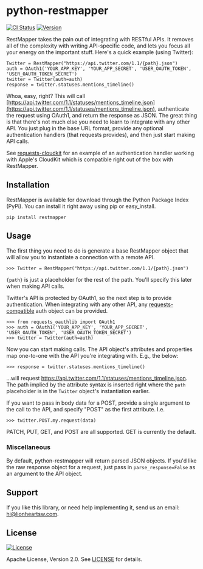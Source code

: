 # python-restmapper

[![CI Status][ci-badge]][travis-repo-url]
[![Version][version-badge]][pypi-url]

RestMapper takes the pain out of integrating with RESTful APIs. It removes all of the complexity with writing API-specific code, and lets you focus all your energy on the important stuff. Here's a quick example (using Twitter):

```pycon
Twitter = RestMapper("https://api.twitter.com/1.1/{path}.json")
auth = OAuth1('YOUR_APP_KEY', 'YOUR_APP_SECRET', 'USER_OAUTH_TOKEN', 'USER_OAUTH_TOKEN_SECRET')
twitter = Twitter(auth=auth)
response = twitter.statuses.mentions_timeline()
```

Whoa, easy, right? This will call [https://api.twitter.com/1.1/statuses/mentions_timeline.json](https://api.twitter.com/1.1/statuses/mentions_timeline.json), authenticate the request using OAuth1, and return the response as JSON. The great thing is that there's not much else you need to learn to integrate with any other API. You just plug in the base URL format, provide any optional authentication handlers (that requests provides), and then just start making API calls.

See [requests-cloudkit](https://github.com/lionheart/requests-cloudkit) for an example of an authentication handler working with Apple's CloudKit which is compatible right out of the box with RestMapper.

## Installation

RestMapper is available for download through the Python Package Index (PyPi). You can install it right away using pip or easy_install.

```
pip install restmapper
```

## Usage

The first thing you need to do is generate a base RestMapper object that will allow you to instantiate a connection with a remote API.

```pycon
>>> Twitter = RestMapper("https://api.twitter.com/1.1/{path}.json")
```

`{path}` is just a placeholder for the rest of the path. You'll specify this later when making API calls.

Twitter's API is protected by OAuth1, so the next step is to provide authentication. When integrating with any other API, any [requests-compatible](http://docs.python-requests.org/en/latest/user/authentication/) auth object can be provided.

```pycon
>>> from requests_oauthlib import OAuth1
>>> auth = OAuth1('YOUR_APP_KEY', 'YOUR_APP_SECRET', 'USER_OAUTH_TOKEN', 'USER_OAUTH_TOKEN_SECRET')
>>> twitter = Twitter(auth=auth)
```

Now you can start making calls. The API object's attributes and properties map one-to-one with the API you're integrating with. E.g., the below:

```pycon
>>> response = twitter.statuses.mentions_timeline()
```

...will request https://api.twitter.com/1.1/statuses/mentions_timeline.json. The path implied by the attribute syntax is inserted right where the `path` placeholder is in the `Twitter` object's instantiation earlier.

If you want to pass in body data for a POST, provide a single argument to the call to the API, and specify "POST" as the first attribute. I.e.

```pycon
>>> twitter.POST.my.request(data)
```

PATCH, PUT, GET, and POST are all supported. GET is currently the default.

### Miscellaneous

By default, python-restmapper will return parsed JSON objects. If you'd like the raw response object for a request, just pass in `parse_response=False` as an argument to the API object.

## Support

If you like this library, or need help implementing it, send us an email: hi@lionheartsw.com.

## License

[![License][license-badge]][license-url]

Apache License, Version 2.0. See [LICENSE](LICENSE) for details.

<!-- Images -->

[ci-badge]: https://img.shields.io/travis/lionheart/python-restmapper.svg?style=flat
[version-badge]: https://img.shields.io/pypi/v/restmapper.svg?style=flat
[license-badge]: http://img.shields.io/pypi/l/restmapper.svg?style=flat

[travis-repo-url]: https://travis-ci.org/lionheart/restmapper.py
[pypi-url]: https://pypi.python.org/pypi/restmapper
[license-url]: LICENSE

<!-- 
.. |downloads| image:: https://img.shields.io/pypi/dm/restmapper.svg?style=flat
.. _downloads: https://pypi.python.org/pypi/restmapper
-->

